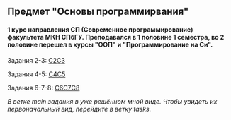 ## Предмет "Основы программирвания"

#### 1 курс направления СП (Современное программирование) факультета МКН СПбГУ. Преподавался в 1 половине 1 семестра, во 2 половине перешел в курсы "ООП" и "Программирование на Си".

Задания 2-3: [С2С3](kl-op-2024-b10-c2c3-vazgensoghoyan/README.md)

Задания 4-5: [С4С5](kl-op-2024-b10-c4c5-vazgensoghoyan/README.md)

Задания 6-7-8: [С6С7С8](kl-op-2024-b10-c6c7c8-vazgensoghoyan/README.md)

*В ветке main задания в уже решённом мной виде. Чтобы увидеть их первоначальный вид, перейдите в ветку tasks.*